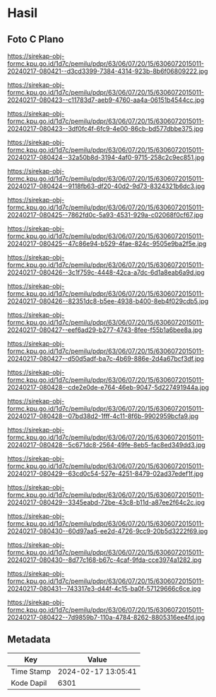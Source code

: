 # Hasil

## Foto C Plano

https://sirekap-obj-formc.kpu.go.id/1d7c/pemilu/pdpr/63/06/07/20/15/6306072015011-20240217-080421--d3cd3399-7384-4314-923b-8b6f06809222.jpg

https://sirekap-obj-formc.kpu.go.id/1d7c/pemilu/pdpr/63/06/07/20/15/6306072015011-20240217-080423--c11783d7-aeb9-4760-aa4a-06151b4544cc.jpg

https://sirekap-obj-formc.kpu.go.id/1d7c/pemilu/pdpr/63/06/07/20/15/6306072015011-20240217-080423--3df0fc4f-6fc9-4e00-86cb-bd577dbbe375.jpg

https://sirekap-obj-formc.kpu.go.id/1d7c/pemilu/pdpr/63/06/07/20/15/6306072015011-20240217-080424--32a50b8d-3194-4af0-9715-258c2c9ec851.jpg

https://sirekap-obj-formc.kpu.go.id/1d7c/pemilu/pdpr/63/06/07/20/15/6306072015011-20240217-080424--9118fb63-df20-40d2-9d73-8324321b6dc3.jpg

https://sirekap-obj-formc.kpu.go.id/1d7c/pemilu/pdpr/63/06/07/20/15/6306072015011-20240217-080425--7862fd0c-5a93-4531-929a-c02068f0cf67.jpg

https://sirekap-obj-formc.kpu.go.id/1d7c/pemilu/pdpr/63/06/07/20/15/6306072015011-20240217-080425--47c86e94-b529-4fae-824c-9505e9ba2f5e.jpg

https://sirekap-obj-formc.kpu.go.id/1d7c/pemilu/pdpr/63/06/07/20/15/6306072015011-20240217-080426--3c1f759c-4448-42ca-a7dc-6d1a8eab6a9d.jpg

https://sirekap-obj-formc.kpu.go.id/1d7c/pemilu/pdpr/63/06/07/20/15/6306072015011-20240217-080426--82351dc8-b5ee-4938-b400-8eb4f029cdb5.jpg

https://sirekap-obj-formc.kpu.go.id/1d7c/pemilu/pdpr/63/06/07/20/15/6306072015011-20240217-080427--eef6ad29-b277-4743-8fee-f55b1a6bee8a.jpg

https://sirekap-obj-formc.kpu.go.id/1d7c/pemilu/pdpr/63/06/07/20/15/6306072015011-20240217-080427--d50d5adf-ba7c-4b69-886e-2d4a67bcf3df.jpg

https://sirekap-obj-formc.kpu.go.id/1d7c/pemilu/pdpr/63/06/07/20/15/6306072015011-20240217-080428--cde2e0de-e764-46eb-9047-5d227491944a.jpg

https://sirekap-obj-formc.kpu.go.id/1d7c/pemilu/pdpr/63/06/07/20/15/6306072015011-20240217-080428--07bd38d2-1fff-4c11-8f6b-9902959bcfa9.jpg

https://sirekap-obj-formc.kpu.go.id/1d7c/pemilu/pdpr/63/06/07/20/15/6306072015011-20240217-080428--5c671dc8-2564-49fe-8eb5-fac8ed349dd3.jpg

https://sirekap-obj-formc.kpu.go.id/1d7c/pemilu/pdpr/63/06/07/20/15/6306072015011-20240217-080429--63cd0c54-527e-4251-8479-02ad37edef1f.jpg

https://sirekap-obj-formc.kpu.go.id/1d7c/pemilu/pdpr/63/06/07/20/15/6306072015011-20240217-080429--3345eabd-72be-43c8-b11d-a87ee2f64c2c.jpg

https://sirekap-obj-formc.kpu.go.id/1d7c/pemilu/pdpr/63/06/07/20/15/6306072015011-20240217-080430--60d97aa5-ee2d-4726-9cc9-20b5d3222f69.jpg

https://sirekap-obj-formc.kpu.go.id/1d7c/pemilu/pdpr/63/06/07/20/15/6306072015011-20240217-080430--8d77c168-b67c-4caf-9fda-cce3974a1282.jpg

https://sirekap-obj-formc.kpu.go.id/1d7c/pemilu/pdpr/63/06/07/20/15/6306072015011-20240217-080431--743317e3-d44f-4c15-ba0f-57129666c6ce.jpg

https://sirekap-obj-formc.kpu.go.id/1d7c/pemilu/pdpr/63/06/07/20/15/6306072015011-20240217-080422--7d9859b7-110a-4784-8262-8805316ee4fd.jpg


## Metadata

| Key        | Value               |
| ---------- | ------------------- |
| Time Stamp | 2024-02-17 13:05:41 |
| Kode Dapil | 6301                |



